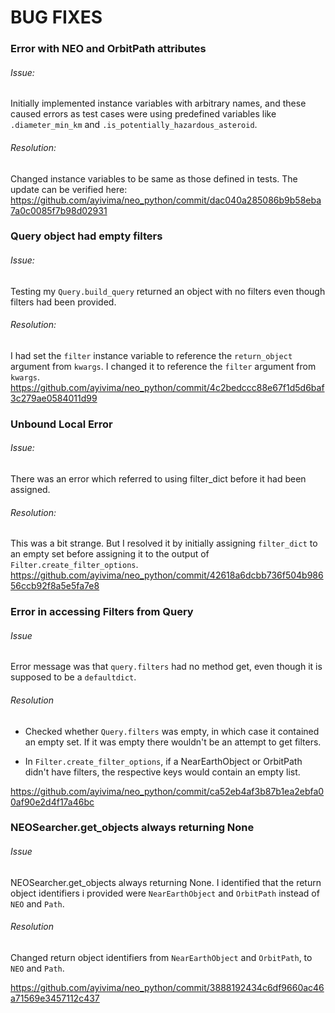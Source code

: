 # BUG FIXES

### Error with NEO and OrbitPath attributes

###### Issue: 

Initially implemented instance variables with arbitrary names, and these caused errors as test cases were 
using predefined variables like `.diameter_min_km` and `.is_potentially_hazardous_asteroid`.

###### Resolution:

Changed instance variables to be same as those defined in tests. The update can be verified here: https://github.com/ayivima/neo_python/commit/dac040a285086b9b58eba7a0c0085f7b98d02931


### Query object had empty filters

###### Issue: 

Testing my `Query.build_query` returned an object with no filters even though filters had been provided. 

###### Resolution:

I had set the `filter` instance variable to reference the `return_object` argument from `kwargs`. 
I changed it to reference the `filter` argument from `kwargs`. https://github.com/ayivima/neo_python/commit/4c2bedccc88e67f1d5d6baf3c279ae0584011d99


### Unbound Local Error

###### Issue: 

There was an error which referred to using filter_dict before it had been assigned. 

###### Resolution:

This was a bit strange. But I resolved it by initially assigning `filter_dict` to an empty set before assigning it to the output of `Filter.create_filter_options`. https://github.com/ayivima/neo_python/commit/42618a6dcbb736f504b98656ccb92f8a5e5fa7e8


### Error in accessing Filters from Query

###### Issue
Error message was that `query.filters` had no method get, even though it is supposed to be a `defaultdict`.

###### Resolution
+ Checked whether `Query.filters` was empty, in which case it contained an empty set. If it was empty there wouldn't be an attempt to get filters.

+ In `Filter.create_filter_options`, if a NearEarthObject or OrbitPath didn't have filters, the respective keys would contain an empty list. 

https://github.com/ayivima/neo_python/commit/ca52eb4af3b87b1ea2ebfa00af90e2d4f17a46bc


### NEOSearcher.get_objects always returning None

###### Issue
NEOSearcher.get_objects always returning None. I identified that the return object identifiers i provided were `NearEarthObject` and `OrbitPath` instead of `NEO` and `Path`.

###### Resolution
Changed return object identifiers from `NearEarthObject` and `OrbitPath`, to `NEO` and `Path`.

https://github.com/ayivima/neo_python/commit/3888192434c6df9660ac46a71569e3457112c437
